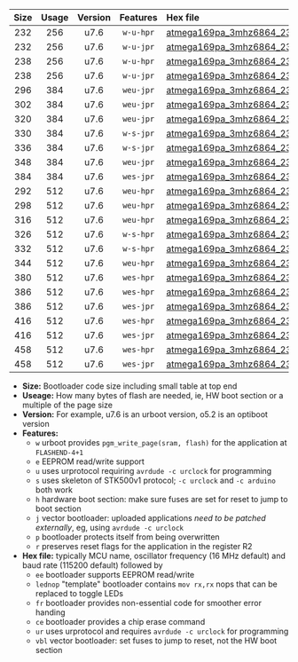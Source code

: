 |Size|Usage|Version|Features|Hex file|
|:-:|:-:|:-:|:-:|:--|
|232|256|u7.6|`w-u-hpr`|[atmega169pa_3mhz6864_230400bps_ur.hex](https://raw.githubusercontent.com/stefanrueger/urboot/main//atmega169pa_3mhz6864_230400bps_ur.hex)|
|232|256|u7.6|`w-u-jpr`|[atmega169pa_3mhz6864_230400bps_ur_vbl.hex](https://raw.githubusercontent.com/stefanrueger/urboot/main//atmega169pa_3mhz6864_230400bps_ur_vbl.hex)|
|238|256|u7.6|`w-u-hpr`|[atmega169pa_3mhz6864_230400bps_lednop_ur.hex](https://raw.githubusercontent.com/stefanrueger/urboot/main//atmega169pa_3mhz6864_230400bps_lednop_ur.hex)|
|238|256|u7.6|`w-u-jpr`|[atmega169pa_3mhz6864_230400bps_lednop_ur_vbl.hex](https://raw.githubusercontent.com/stefanrueger/urboot/main//atmega169pa_3mhz6864_230400bps_lednop_ur_vbl.hex)|
|296|384|u7.6|`weu-jpr`|[atmega169pa_3mhz6864_230400bps_ee_ur_vbl.hex](https://raw.githubusercontent.com/stefanrueger/urboot/main//atmega169pa_3mhz6864_230400bps_ee_ur_vbl.hex)|
|302|384|u7.6|`weu-jpr`|[atmega169pa_3mhz6864_230400bps_ee_lednop_ur_vbl.hex](https://raw.githubusercontent.com/stefanrueger/urboot/main//atmega169pa_3mhz6864_230400bps_ee_lednop_ur_vbl.hex)|
|320|384|u7.6|`weu-jpr`|[atmega169pa_3mhz6864_230400bps_ee_lednop_fr_ur_vbl.hex](https://raw.githubusercontent.com/stefanrueger/urboot/main//atmega169pa_3mhz6864_230400bps_ee_lednop_fr_ur_vbl.hex)|
|330|384|u7.6|`w-s-jpr`|[atmega169pa_3mhz6864_230400bps_vbl.hex](https://raw.githubusercontent.com/stefanrueger/urboot/main//atmega169pa_3mhz6864_230400bps_vbl.hex)|
|336|384|u7.6|`w-s-jpr`|[atmega169pa_3mhz6864_230400bps_lednop_vbl.hex](https://raw.githubusercontent.com/stefanrueger/urboot/main//atmega169pa_3mhz6864_230400bps_lednop_vbl.hex)|
|348|384|u7.6|`weu-jpr`|[atmega169pa_3mhz6864_230400bps_ee_lednop_fr_ce_ur_vbl.hex](https://raw.githubusercontent.com/stefanrueger/urboot/main//atmega169pa_3mhz6864_230400bps_ee_lednop_fr_ce_ur_vbl.hex)|
|384|384|u7.6|`wes-jpr`|[atmega169pa_3mhz6864_230400bps_ee_vbl.hex](https://raw.githubusercontent.com/stefanrueger/urboot/main//atmega169pa_3mhz6864_230400bps_ee_vbl.hex)|
|292|512|u7.6|`weu-hpr`|[atmega169pa_3mhz6864_230400bps_ee_ur.hex](https://raw.githubusercontent.com/stefanrueger/urboot/main//atmega169pa_3mhz6864_230400bps_ee_ur.hex)|
|298|512|u7.6|`weu-hpr`|[atmega169pa_3mhz6864_230400bps_ee_lednop_ur.hex](https://raw.githubusercontent.com/stefanrueger/urboot/main//atmega169pa_3mhz6864_230400bps_ee_lednop_ur.hex)|
|316|512|u7.6|`weu-hpr`|[atmega169pa_3mhz6864_230400bps_ee_lednop_fr_ur.hex](https://raw.githubusercontent.com/stefanrueger/urboot/main//atmega169pa_3mhz6864_230400bps_ee_lednop_fr_ur.hex)|
|326|512|u7.6|`w-s-hpr`|[atmega169pa_3mhz6864_230400bps.hex](https://raw.githubusercontent.com/stefanrueger/urboot/main//atmega169pa_3mhz6864_230400bps.hex)|
|332|512|u7.6|`w-s-hpr`|[atmega169pa_3mhz6864_230400bps_lednop.hex](https://raw.githubusercontent.com/stefanrueger/urboot/main//atmega169pa_3mhz6864_230400bps_lednop.hex)|
|344|512|u7.6|`weu-hpr`|[atmega169pa_3mhz6864_230400bps_ee_lednop_fr_ce_ur.hex](https://raw.githubusercontent.com/stefanrueger/urboot/main//atmega169pa_3mhz6864_230400bps_ee_lednop_fr_ce_ur.hex)|
|380|512|u7.6|`wes-hpr`|[atmega169pa_3mhz6864_230400bps_ee.hex](https://raw.githubusercontent.com/stefanrueger/urboot/main//atmega169pa_3mhz6864_230400bps_ee.hex)|
|386|512|u7.6|`wes-hpr`|[atmega169pa_3mhz6864_230400bps_ee_lednop.hex](https://raw.githubusercontent.com/stefanrueger/urboot/main//atmega169pa_3mhz6864_230400bps_ee_lednop.hex)|
|386|512|u7.6|`wes-jpr`|[atmega169pa_3mhz6864_230400bps_ee_lednop_vbl.hex](https://raw.githubusercontent.com/stefanrueger/urboot/main//atmega169pa_3mhz6864_230400bps_ee_lednop_vbl.hex)|
|416|512|u7.6|`wes-hpr`|[atmega169pa_3mhz6864_230400bps_ee_lednop_fr.hex](https://raw.githubusercontent.com/stefanrueger/urboot/main//atmega169pa_3mhz6864_230400bps_ee_lednop_fr.hex)|
|416|512|u7.6|`wes-jpr`|[atmega169pa_3mhz6864_230400bps_ee_lednop_fr_vbl.hex](https://raw.githubusercontent.com/stefanrueger/urboot/main//atmega169pa_3mhz6864_230400bps_ee_lednop_fr_vbl.hex)|
|458|512|u7.6|`wes-hpr`|[atmega169pa_3mhz6864_230400bps_ee_lednop_fr_ce.hex](https://raw.githubusercontent.com/stefanrueger/urboot/main//atmega169pa_3mhz6864_230400bps_ee_lednop_fr_ce.hex)|
|458|512|u7.6|`wes-jpr`|[atmega169pa_3mhz6864_230400bps_ee_lednop_fr_ce_vbl.hex](https://raw.githubusercontent.com/stefanrueger/urboot/main//atmega169pa_3mhz6864_230400bps_ee_lednop_fr_ce_vbl.hex)|

- **Size:** Bootloader code size including small table at top end
- **Useage:** How many bytes of flash are needed, ie, HW boot section or a multiple of the page size
- **Version:** For example, u7.6 is an urboot version, o5.2 is an optiboot version
- **Features:**
  + `w` urboot provides `pgm_write_page(sram, flash)` for the application at `FLASHEND-4+1`
  + `e` EEPROM read/write support
  + `u` uses urprotocol requiring `avrdude -c urclock` for programming
  + `s` uses skeleton of STK500v1 protocol; `-c urclock` and `-c arduino` both work
  + `h` hardware boot section: make sure fuses are set for reset to jump to boot section
  + `j` vector bootloader: uploaded applications *need to be patched externally*, eg, using `avrdude -c urclock`
  + `p` bootloader protects itself from being overwritten
  + `r` preserves reset flags for the application in the register R2
- **Hex file:** typically MCU name, oscillator frequency (16 MHz default) and baud rate (115200 default) followed by
  + `ee` bootloader supports EEPROM read/write
  + `lednop` "template" bootloader contains `mov rx,rx` nops that can be replaced to toggle LEDs
  + `fr` bootloader provides non-essential code for smoother error handing
  + `ce` bootloader provides a chip erase command
  + `ur` uses urprotocol and requires `avrdude -c urclock` for programming
  + `vbl` vector bootloader: set fuses to jump to reset, not the HW boot section
